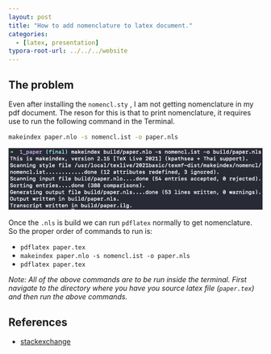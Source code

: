 ```yaml
---
layout: post
title: "How to add nomenclature to latex document."
categories: 
  - [latex, presentation]
typora-root-url: ../../../website
---
```


## The problem 

Even after installing the `nomencl.sty` , I am not getting nomenclature in my pdf document. The reson for this is that to print nomenclature, it requires use to run the following command in the Terminal.

```bash
makeindex paper.nlo -s nomencl.ist -o paper.nls
```

![image-20211108111443455](/assets/images/image-20211108111443455.png)

Once the `.nls` is build we can run `pdflatex` normally to get nomenclature. So the proper order of commands to run is:

- `pdflatex paper.tex`
- `makeindex paper.nlo -s nomencl.ist -o paper.nls`
- `pdflatex paper.tex`

*Note: All of the above commands are to be run inside the terminal. First navigate to the directory where you have you source latex file (`paper.tex`) and then run the above commands.*

## References

- [stackexchange](https://tex.stackexchange.com/questions/62061/problem-with-the-nomenclature)

